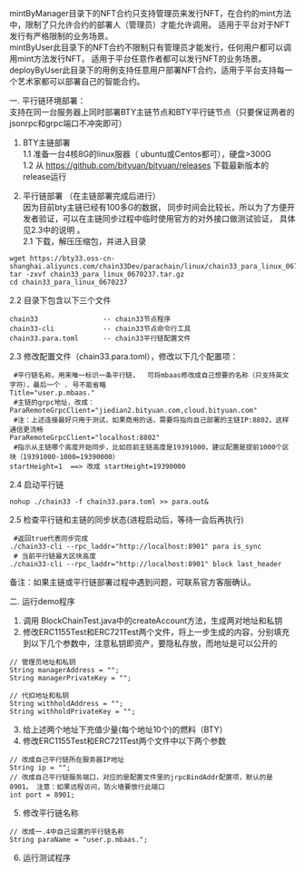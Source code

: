 mintByManager目录下的NFT合约只支持管理员来发行NFT，在合约的mint方法中，限制了只允许合约的部署人（管理员）才能允许调用。  适用于平台对于NFT发行有严格限制的业务场景。   
mintByUser此目录下的NFT合约不限制只有管理员才能发行，任何用户都可以调用mint方法发行NFT， 适用于平台任意作者都可以发行NFT的业务场景。   
deployByUser此目录下的用例支持任意用户部署NFT合约，适用于平台支持每一个艺术家都可以部署自己的智能合约。

一. 平行链环境部署：  
支持在同一台服务器上同时部署BTY主链节点和BTY平行链节点（只要保证两者的jsonrpc和grpc端口不冲突即可）  
1. BTY主链部署  
1.1 准备一台4核8G的linux服器（ ubuntu或Centos都可），硬盘>300G  
1.2 从 https://github.com/bityuan/bityuan/releases 下载最新版本的release运行    

2. 平行链部署 （在主链部署完成后进行）  
因为目前bty主链已经有100多G的数据， 同步时间会比较长，所以为了方便开发者验证，可以在主链同步过程中临时使用官方的对外接口做测试验证， 具体见2.3中的说明 。  
2.1  下载，解压压缩包，并进入目录  
```  
wget https://bty33.oss-cn-shanghai.aliyuncs.com/chain33Dev/parachain/linux/chain33_para_linux_0670237.tar.gz  
tar -zxvf chain33_para_linux_0670237.tar.gz  
cd chain33_para_linux_0670237  
```  

2.2 目录下包含以下三个文件  
```  
chain33                -- chain33节点程序
chain33-cli            -- chain33节点命令行工具
chain33.para.toml      -- chain33平行链配置文件
```  

2.3 修改配置文件（chain33.para.toml），修改以下几个配置项：  
```  
 #平行链名称，用来唯一标识一条平行链，  可将mbaas修改成自己想要的名称（只支持英文字符），最后一个 . 号不能省略
Title="user.p.mbaas."
 #主链的grpc地址，改成：ParaRemoteGrpcClient="jiedian2.bityuan.com,cloud.bityuan.com"
 #注：上述连接最好只用于测试，如果商用的话，需要将指向自己部署的主链IP:8802，这样通信更流畅
ParaRemoteGrpcClient="localhost:8802"
 #指示从主链哪个高度开始同步，比如目前主链高度是19391000，建议配置是提前1000个区块（19391000-1000=19390000）
startHeight=1  ==> 改成 startHeight=19390000
```  

2.4 启动平行链
```  
nohup ./chain33 -f chain33.para.toml >> para.out&  
```  

2.5 检查平行链和主链的同步状态(进程启动后，等待一会后再执行)  
```
 #返回true代表同步完成
./chain33-cli --rpc_laddr="http://localhost:8901" para is_sync
 # 当前平行链最大区块高度
./chain33-cli --rpc_laddr="http://localhost:8901" block last_header
```  

备注：如果主链或平行链部署过程中遇到问题，可联系官方客服确认。  

二. 运行demo程序
1. 调用 BlockChainTest.java中的createAccount方法，生成两对地址和私钥
2. 修改ERC1155Test和ERC721Test两个文件，将上一步生成的内容，分别填充到以下几个参数中，注意私钥即资产，要隐私存放，而地址是可以公开的
```  
// 管理员地址和私钥
String managerAddress = "";
String managerPrivateKey = "";
    
// 代扣地址和私钥
String withholdAddress = "";
String withholdPrivateKey = "";
```  
3. 给上述两个地址下充值少量(每个地址10个)的燃料（BTY）
4. 修改ERC1155Test和ERC721Test两个文件中以下两个参数
```  
// 改成自己平行链所在服务器IP地址
String ip = "";
// 改成自己平行链服务端口，对应的是配置文件里的jrpcBindAddr配置项，默认的是8901。 注意：如果远程访问，防火墙要放行此端口
int port = 8901;
```   
5. 修改平行链名称
```  
// 改成一.4中自己设置的平行链名称
String paraName = "user.p.mbaas.";
```   
6. 运行测试程序

